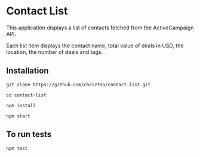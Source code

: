 # Contact List

This application displays a list of contacts fetched from the ActiveCampaign API. 

Each list item displays the contact name, total value of deals in USD, the location, the number of deals and tags.

## Installation

`git clone https://github.com/chriztso/contact-list.git`

`cd contact-list`

`npm install`

`npm start`

## To run tests
`npm test`
